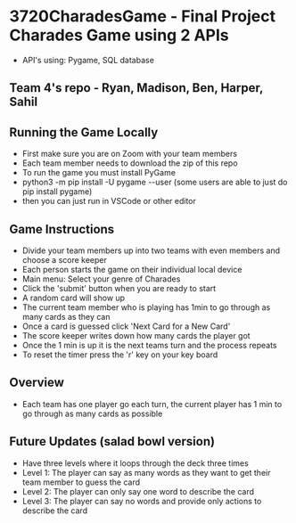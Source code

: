 # 3720CharadesGame - Final Project Charades Game using 2 APIs
- API's using: Pygame, SQL database
## Team 4's repo - Ryan, Madison, Ben, Harper, Sahil

## Running the Game Locally
- First make sure you are on Zoom with your team members
- Each team member needs to download the zip of this repo
- To run the game you must install PyGame
- python3 -m pip install -U pygame --user (some users are able to just do pip install pygame)
- then you can just run in VSCode or other editor

## Game Instructions
- Divide your team members up into two teams with even members and choose a score keeper
- Each person starts the game on their individual local device 
- Main menu: Select your genre of Charades
- Click the 'submit' button when you are ready to start 
- A random card will show up
- The current team member who is playing has 1min to go through as many cards as they can
- Once a card is guessed click 'Next Card for a New Card'
- The score keeper writes down how many cards the player got 
- Once the 1 min is up it is the next teams turn and the process repeats
- To reset the timer press the 'r' key on your key board


## Overview
- Each team has one player go each turn, the current player has 1 min to go through as many cards as possible


## Future Updates (salad bowl version)
- Have three levels where it loops through the deck three times
- Level 1: The player can say as many words as they want to get their team member to guess the card
- Level 2: The player can only say one word to describe the card
- Level 3: The player can say no words and provide only actions to describe the card
